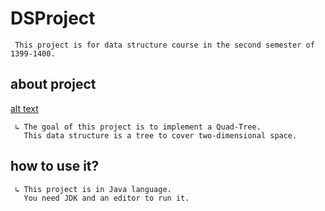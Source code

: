 # DSProject
     
     This project is for data structure course in the second semester of 1399-1400.

  ## about project
  
[alt text](https://github.com/monahmd/DSProject/blob/main/photo_2022-03-04_23-21-49.jpg?raw=true)

     ↳ The goal of this project is to implement a Quad-Tree.
       This data structure is a tree to cover two-dimensional space.

  ## how to use it?

     ↳ This project is in Java language.
       You need JDK and an editor to run it.
